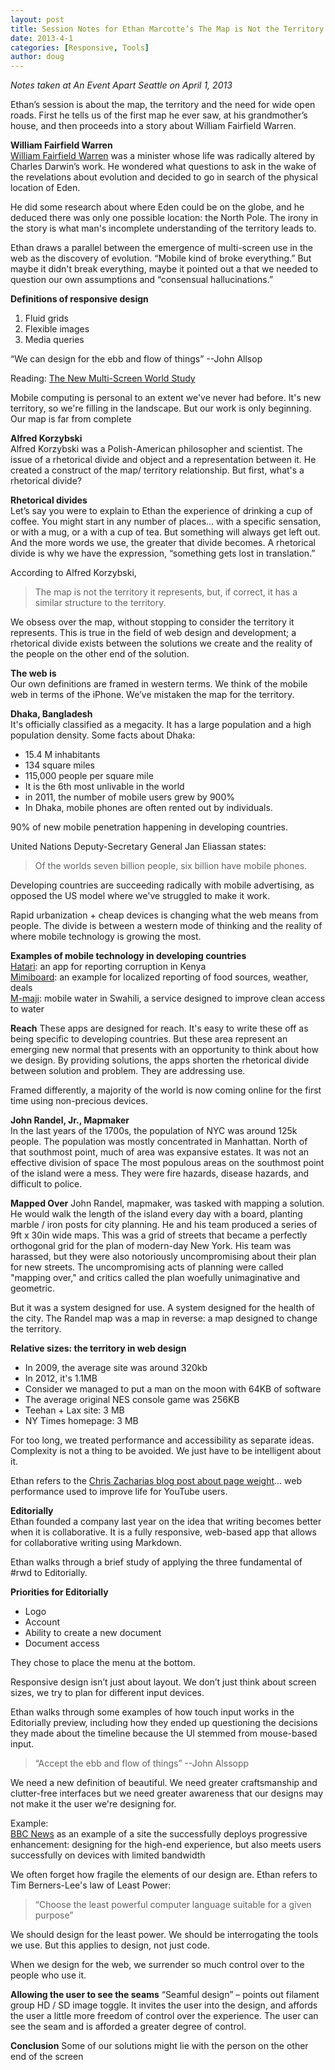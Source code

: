 ```yaml
---
layout: post
title: Session Notes for Ethan Marcotte’s The Map is Not the Territory
date: 2013-4-1
categories: [Responsive, Tools]
author: doug
---
```


*Notes taken at An Event Apart Seattle on April 1, 2013*

Ethan’s session is about the map, the territory and the need for wide open roads. First he tells us of the first map he ever saw, at his grandmother’s house, and then proceeds into a story about William Fairfield Warren.

**William Fairfield Warren**  
[William Fairfield Warren](http://en.wikipedia.org/wiki/William_Fairfield_Warren) was a minister whose life was radically altered by Charles Darwin’s work. He wondered what questions to ask in the wake of the revelations about evolution and decided to go in search of the physical location of Eden.<!-- more -->

He did some research about where Eden could be on the globe, and he deduced there was only one possible location: the North Pole.  The irony in the story is what man's incomplete understanding of the territory leads to. 

Ethan draws a parallel between the emergence of multi-screen use in the web as the discovery of evolution. “Mobile kind of broke everything.” But maybe it didn't break everything, maybe it pointed out a that we needed to question our own assumptions and “consensual hallucinations.”

**Definitions of responsive design**  
1. Fluid grids  
2. Flexible images  
3. Media queries  

“We can design for the ebb and flow of things” --John Allsop

Reading:
[The New Multi-Screen World Study](http://www.google.com/think/research-studies/the-new-multi-screen-world-study.html)

Mobile computing is personal to an extent we've never had before. It's new territory, so we're filling in the landscape. But our work is only beginning. Our map is far from complete

**Alfred Korzybski**  
Alfred Korzybski was a Polish-American philosopher and scientist. The issue of a rhetorical divide and object and a representation between it. He created a construct of the map/ territory relationship. But first, what's a rhetorical divide? 

**Rhetorical divides**  
Let’s say you were to explain to Ethan the experience of drinking a cup of coffee. You might start in any number of places… with a specific sensation, or with a mug, or a with a cup of tea. But something will always get left out. And the more words we use, the greater that divide becomes. A rhetorical divide is why we have the expression, “something gets lost in translation.”

According to Alfred Korzybski,  
> The map is not the territory it represents, but, if correct, it has a similar structure to the territory.

We obsess over the map, without stopping to consider the territory it represents. This is true in the field of web design and development; a rhetorical divide exists between the solutions we create and the reality of the people on the other end of the solution.

**The web is**  
Our own definitions are framed in western terms. We think of the mobile web in terms of the iPhone. We’ve mistaken the map for the territory.

**Dhaka, Bangladesh**  
It's officially classified as a megacity. It has a large population and a high population density.
Some facts about Dhaka:
- 15.4 M inhabitants
- 134 square miles
- 115,000 people per square mile
- It is the 6th most unlivable in the world
- in 2011, the number of mobile users grew by 900%
- In Dhaka, mobile phones are often rented out by individuals. 

90% of new mobile penetration happening in developing countries. 

United Nations Deputy-Secretary General Jan Eliassan states:
>Of the worlds seven billion people, six billion have mobile phones.

Developing countries are succeeding radically with mobile advertising, as opposed the US model where we've struggled to make it work.

Rapid urbanization + cheap devices is changing what the web means from people. The divide is between a western mode of thinking and the reality of where mobile technology is growing the most.

**Examples of mobile technology in developing countries**  
[Hatari](http://www.hatari.co.ke/): an app for reporting corruption in Kenya  
[Mimiboard](http://www.mimiboard.com/): an example for localized reporting of food sources, weather, deals  
[M-maji](): mobile water in Swahili, a service designed to improve clean access to water  

**Reach**
These apps are designed for reach. It's easy to write these off as being specific to developing countries. But these area represent an emerging new normal that presents with an opportunity to think about how we design. By providing solutions, the apps shorten the rhetorical divide between solution and problem. They are addressing use.

Framed differently, a majority of the world is now coming online for the first time using non-precious devices.    

**John Randel, Jr., Mapmaker**  
In the last years of the 1700s, the population of NYC was around 125k people. The population was mostly concentrated in Manhattan. North of that southmost point, much of area was expansive estates. It was not an effective division of space The most populous areas on the southmost point of the island were a mess. They were fire hazards, disease hazards, and difficult to police.

**Mapped Over**
John Randel, mapmaker, was tasked with mapping a solution. He would walk the length of the island every day with a board, planting marble / iron posts for city planning. He and his team produced a series of 9ft x 30in wide maps. This was a grid of streets that became a perfectly orthogonal grid for the plan of modern-day New York. His team was harassed, but they were also notoriously uncompromising about their plan for new streets. The uncompromising acts of planning were called "mapping over," and critics called the plan woefully unimaginative and geometric. 

But it was a system designed for use. A system designed for the health of the city. The Randel map was a map in reverse: a map designed to change the territory.

**Relative sizes: the territory in web design**  
- In 2009, the average site was around 320kb  
- In 2012, it's 1.1MB  
- Consider we managed to put a man on the moon with 64KB of software  
- The average original NES console game was 256KB  
- Teehan + Lax site: 3 MB  
- NY Times homepage: 3 MB  

For too long, we treated performance and accessibility as separate ideas. Complexity is not a thing to be avoided. We just have to be intelligent about it.

Ethan refers to the [Chris Zacharias blog post about page weight](http://blog.chriszacharias.com/page-weight-matters)… web performance used to improve life for YouTube users.

**Editorially**  
Ethan founded a company last year on the idea that writing becomes better when it is collaborative. It is a fully responsive, web-based app that allows for collaborative writing using Markdown.  

Ethan walks through a brief study of applying the three fundamental of #rwd to Editorially. 

**Priorities for Editorially**  
- Logo  
- Account  
- Ability to create a new document  
- Document access  

They chose to place the menu at the bottom.

Responsive design isn’t just about layout. We don’t just think about screen sizes, we try to plan for different input devices.

Ethan walks through some examples of how touch input works in the Editorially preview, including how they ended up questioning the decisions they made about the timeline because the UI stemmed from mouse-based input.

>“Accept the ebb and flow of things”
> --John Alssopp

We need a new definition of beautiful. We need greater craftsmanship and clutter-free interfaces but we need greater awareness that our designs may not make it the user we're designing for.  

Example:  
[BBC News](http://www.bbc.com/news/) as an example of a site the successfully deploys progressive enhancement: designing for the high-end experience, but also meets users successfully on devices with limited bandwidth  

We often forget how fragile the elements of our design are. Ethan refers to Tim Berners-Lee's law of Least Power:
> “Choose the least powerful computer language suitable for a given purpose”

We should design for the least power. We should be interrogating the tools we use. But this applies to design, not just code. 

When we design for the web, we surrender so much control over to the people who use it.

**Allowing the user to see the seams**
“Seamful design” – points out filament group HD / SD image toggle. It invites the user into the design, and affords the user a little more freedom of control over the experience. The user can see the seam and is afforded a greater degree of control.

**Conclusion**
Some of our solutions might lie with the person on the other end of the screen





